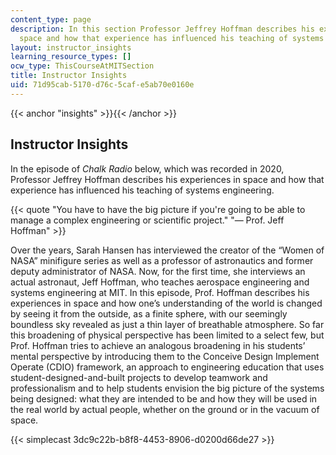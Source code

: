 ```yaml
---
content_type: page
description: In this section Professor Jeffrey Hoffman describes his experiences in
  space and how that experience has influenced his teaching of systems engineering.
layout: instructor_insights
learning_resource_types: []
ocw_type: ThisCourseAtMITSection
title: Instructor Insights
uid: 71d95cab-5170-d76c-5caf-e5ab70e0160e
---
```


{{< anchor "insights" >}}{{< /anchor >}}

Instructor Insights
-------------------

In the episode of _Chalk Radio_ below, which was recorded in 2020, Professor Jeffrey Hoffman describes his experiences in space and how that experience has influenced his teaching of systems engineering.

{{< quote "You have to have the big picture if you're going to be able to manage a complex engineering or scientific project." "— Prof. Jeff Hoffman" >}}

Over the years, Sarah Hansen has interviewed the creator of the “Women of NASA” minifigure series as well as a professor of astronautics and former deputy administrator of NASA. Now, for the first time, she interviews an actual astronaut, Jeff Hoffman, who teaches aerospace engineering and systems engineering at MIT. In this episode, Prof. Hoffman describes his experiences in space and how one’s understanding of the world is changed by seeing it from the outside, as a finite sphere, with our seemingly boundless sky revealed as just a thin layer of breathable atmosphere. So far this broadening of physical perspective has been limited to a select few, but Prof. Hoffman tries to achieve an analogous broadening in his students’ mental perspective by introducing them to the Conceive Design Implement Operate (CDIO) framework, an approach to engineering education that uses student-designed-and-built projects to develop teamwork and professionalism and to help students envision the big picture of the systems being designed: what they are intended to be and how they will be used in the real world by actual people, whether on the ground or in the vacuum of space.

{{< simplecast 3dc9c22b-b8f8-4453-8906-d0200d66de27 >}}